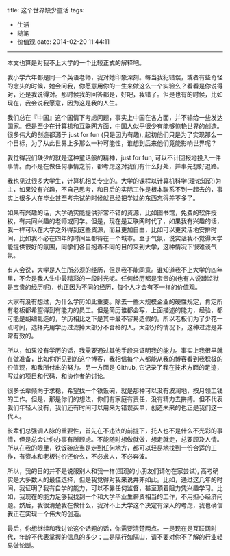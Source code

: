 title: 这个世界缺少童话
tags:
  - 生活
  - 随笔
  - 价值观
date: 2014-02-20 11:44:11
---

本文也算是对我不上大学的一个比较正式的解释吧。

我小学六年都是同一个英语老师，我对她印象深刻。每当我犯错误，或者有些奇怪的念头的时候，她会问我，你愿意用你的一生来做这么一个实验么？看看是你说得对，还是我说得对。那时候我的回答都是，好吧，我错了。但是也有的时候，比如现在，我会说我愿意，因为这是我的人生。

我们总在『中国』这个国情下考虑问题，事实上中国在各方面，并不输给一些发达国家。但是至少在计算机和互联网方面，中国人似乎很少有能够惊艳世界的创造。很多伟大的创造都源于 just for fun (只是因为有趣), 起初他们只是为了实现那么一个目标，为了从此世界上多那么一种可能性，谁想到后来他们竟能影响世界呢？

我觉得我们缺少的就是这种童话般的精神，just for fun, 可以不计回报地投入一件事情。而不是在做任何事情之前，都考虑这对我们有什么好处，并事先想好退路。

我也见过很多大学生，计算机相关专业的。大学的课程以计算机科学(理论知识)为主，如果没有兴趣，不自己思考，和日后的实际工作是根本联系不到一起去的，事实上很多人在毕业甚至考完试的时候就已经把学过的东西忘得差不多了。

如果有兴趣的话，大学确实能提供非常不错的资源，比如图书馆，免费的软件授权，有共同兴趣的老师或同学。但是，现在是互联网时代了，如果我有兴趣的话，我一样可以在大学之外得到这些资源，而且更加自由，比如可以更灵活地安排时间，比如我不必在四年的时间里都待在一个城市。至于气氛，说实话我不觉得大学能提供很好的氛围，同学们各自抱着不同的目的来到大学，这种情况下很难谈气氛。

有人会说，大学是人生所必须的经历，但是我不能同意。谁知道我不上大学的四年里，不会是我人生中最精彩的一段时光呢。任何经历都是宝贵的(也有人说蹲监狱是宝贵的经历呢)，也正因为不同的经历，每个人才会有不一样的价值观。

大家有没有想过，为什么学历如此重要。除去一些大规模企业的硬性规定，肯定所有老板都希望得到有能力的员工。但是简历谁都会写，上面描述的能力，经验，都可能是胡编乱造的，学历相比之下是其中最不容易造假的。所以老板们为了少花一点时间，选择先用学历过滤掉大部分不合格的人，大部分的情况下，这种过滤是非常有效的。

所以，如果没有学历的话，我需要通过其他手段来证明我的能力。事实上我很早就在做准备，比如你所见到的这个博客，我相信每个人都能从我的博客看到我积极的价值观，和我所付出的努力。另一方面是 Github, 它记录了我在技术方面的足迹，写过的项目和代码，和协作者的讨论。

很多长辈倾向于求稳，希望找一个铁饭碗，就是那种可以没有波澜地，按月领工钱的工作。但是，那是你们的想法，你们有家庭有责任，没有精力去拼搏。但不代表我们年轻人没有，我们还有时间可以用来为错误买单，创造未来的也正是我们这一代人。

长辈们总强调人脉的重要性，首先在不违法的前提下，托人也不是什么不光彩的事情，但是总会让你办事有所顾虑。不能随时想做就做，想走就走，总要顾及人情。所以在我的眼里，铁饭碗应当是走到任何地方，都可以轻易地找到一份合适的工作，有资本和老板讨价还价么，不必求人，不必奔波。

所以，我的目的并不是说服别人和我一样(围观的小朋友们请勿在家尝试), 高考确实是大多数人的最佳选择，但是我觉得对我来说并非如此。比如，通过这几年的时间，我证明了我有自学的能力，可以不靠任何监督，甚至顶着阻力凭兴趣学习。比如，我现在的能力足够我找到一个和大学毕业生薪资相当的工作，不用担心经济问题。然后，我很清楚我在做什么，我对不上大学这个决定有深入的考虑，我也确信我正在实现一个伟大的创造。

最后，你想继续和我讨论这个话题的话，你需要清楚两点。一是现在是互联网时代，年龄不代表掌握的信息的多少；二是隔行如隔山，请不要对你不了解的行业轻易做论断。